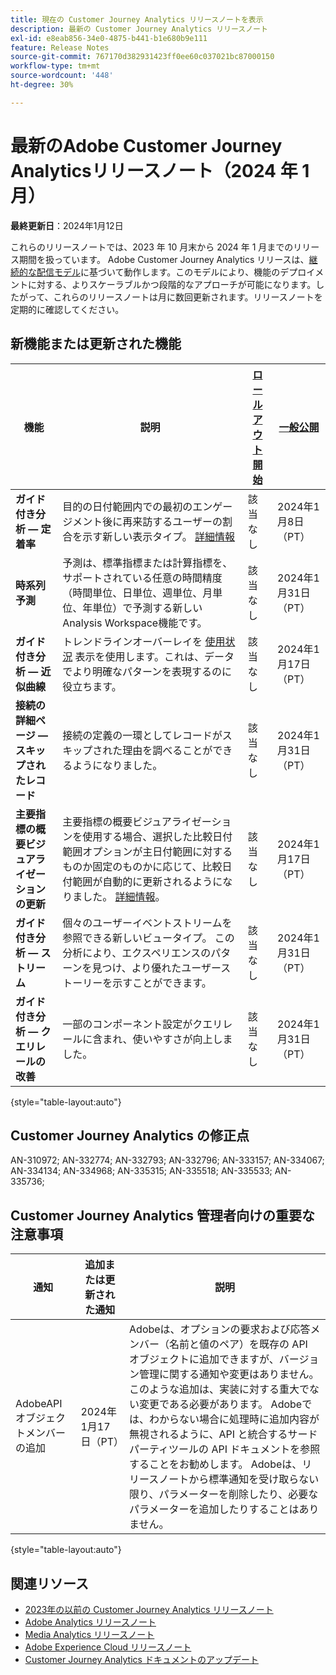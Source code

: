 ```yaml
---
title: 現在の Customer Journey Analytics リリースノートを表示
description: 最新の Customer Journey Analytics リリースノート
exl-id: e8eab856-34e0-4875-b441-b1e680b9e111
feature: Release Notes
source-git-commit: 767170d382931423ff0ee60c037021bc87000150
workflow-type: tm+mt
source-wordcount: '448'
ht-degree: 30%

---
```


# 最新のAdobe Customer Journey Analyticsリリースノート（2024 年 1 月）

**最終更新日**：2024年1月12日

これらのリリースノートでは、2023 年 10 月末から 2024 年 1 月までのリリース期間を扱っています。 Adobe Customer Journey Analytics リリースは、[継続的な配信モデル](releases.md)に基づいて動作します。このモデルにより、機能のデプロイメントに対する、よりスケーラブルかつ段階的なアプローチが可能になります。したがって、これらのリリースノートは月に数回更新されます。リリースノートを定期的に確認してください。

## 新機能または更新された機能

| 機能 | 説明 | [ロールアウト開始](releases.md) | [一般公開](releases.md) |
| ----------- | ---------- | ------- | ---- |
| **ガイド付き分析 — 定着率** | 目的の日付範囲内での最初のエンゲージメント後に再来訪するユーザーの割合を示す新しい表示タイプ。 [詳細情報](../guided-analysis/types/retention-rates.md) | 該当なし | 2024年1月8日（PT） |
| **時系列予測** | 予測は、標準指標または計算指標を、サポートされている任意の時間精度（時間単位、日単位、週単位、月単位、年単位）で予測する新しいAnalysis Workspace機能です。 | 該当なし | 2024年1月31日（PT） |
| **ガイド付き分析 — 近似曲線** | トレンドラインオーバーレイを [使用状況](/help/guided-analysis/types/usage.md) 表示を使用します。これは、データでより明確なパターンを表現するのに役立ちます。 | 該当なし | 2024年1月17日（PT） |
| **接続の詳細ページ — スキップされたレコード** | 接続の定義の一環としてレコードがスキップされた理由を調べることができるようになりました。 | 該当なし | 2024年1月31日（PT） |
| **主要指標の概要ビジュアライゼーションの更新** | 主要指標の概要ビジュアライゼーションを使用する場合、選択した比較日付範囲オプションが主日付範囲に対するものか固定のものかに応じて、比較日付範囲が自動的に更新されるようになりました。 [詳細情報](/help/analysis-workspace/visualizations/key-metric.md)。 | 該当なし | 2024年1月17日（PT） |
| **ガイド付き分析 — ストリーム** | 個々のユーザーイベントストリームを参照できる新しいビュータイプ。 この分析により、エクスペリエンスのパターンを見つけ、より優れたユーザーストーリーを示すことができます。 | 該当なし | 2024年1月31日（PT） |
| **ガイド付き分析 — クエリレールの改善** | 一部のコンポーネント設定がクエリレールに含まれ、使いやすさが向上しました。 | 該当なし | 2024年1月31日（PT） |

{style="table-layout:auto"}

## Customer Journey Analytics の修正点

AN-310972; AN-332774; AN-332793; AN-332796; AN-333157; AN-334067; AN-334134; AN-334968; AN-335315; AN-335518; AN-335533; AN-335736;

## Customer Journey Analytics 管理者向けの重要な注意事項

| 通知 | 追加または更新された通知 | 説明 |
| --- | --- | --- |
| AdobeAPI オブジェクトメンバーの追加 | 2024年1月17日（PT） | Adobeは、オプションの要求および応答メンバー（名前と値のペア）を既存の API オブジェクトに追加できますが、バージョン管理に関する通知や変更はありません。 このような追加は、実装に対する重大でない変更である必要があります。 Adobeでは、わからない場合に処理時に追加内容が無視されるように、API と統合するサードパーティツールの API ドキュメントを参照することをお勧めします。 Adobeは、リリースノートから標準通知を受け取らない限り、パラメーターを削除したり、必要なパラメーターを追加したりすることはありません。 |

{style="table-layout:auto"}

## 関連リソース

* [2023年の以前の Customer Journey Analytics リリースノート](/help/release-notes/2023.md)
* [Adobe Analytics リリースノート](https://experienceleague.adobe.com/docs/analytics/release-notes/latest.html?lang=ja)
* [Media Analytics リリースノート](https://experienceleague.adobe.com/docs/media-analytics/using/additional-resources/release-notes.html?lang=ja)
* [Adobe Experience Cloud リリースノート](https://experienceleague.adobe.com/docs/release-notes/experience-cloud/current.html?lang=ja)
* [Customer Journey Analytics ドキュメントのアップデート](/help/release-notes/doc-changes.md)

